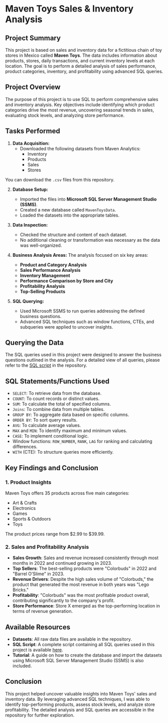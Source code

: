 # Maven Toys Sales & Inventory Analysis

## Project Summary
This project is based on sales and inventory data for a fictitious chain of toy stores in Mexico called **Maven Toys**. The data includes information about products, stores, daily transactions, and current inventory levels at each location. The goal is to perform a detailed analysis of sales performance, product categories, inventory, and profitability using advanced SQL queries.

## Project Overview
The purpose of this project is to use SQL to perform comprehensive sales and inventory analysis. Key objectives include identifying which product categories drive the most revenue, uncovering seasonal trends in sales, evaluating stock levels, and analyzing store performance.

## Tasks Performed
1. **Data Acquisition:**
   - Downloaded the following datasets from Maven Analytics:
     - Inventory
     - Products
     - Sales
     - Stores

You can download the `.csv` files from this repository.
     

2. **Database Setup:**
   - Imported the files into **Microsoft SQL Server Management Studio (SSMS)**.
   - Created a new database called `MavenToysData`.
   - Loaded the datasets into the appropriate tables.

3. **Data Inspection:**
   - Checked the structure and content of each dataset.
   - No additional cleaning or transformation was necessary as the data was well-organized.

4. **Business Analysis Areas:**
   The analysis focused on six key areas:
   - **Product and Category Analysis**
   - **Sales Performance Analysis**
   - **Inventory Management**
   - **Performance Comparison by Store and City**
   - **Profitability Analysis**
   - **Top-Selling Products**

5. **SQL Querying:**
   - Used Microsoft SSMS to run queries addressing the defined business questions.
   - Advanced SQL techniques such as window functions, CTEs, and subqueries were applied to uncover insights.

## Querying the Data
The SQL queries used in this project were designed to answer the business questions outlined in the analysis. For a detailed view of all queries, please refer to the [SQL script](https://github.com/DaCruzEmanuel/SQL_Sales-analysis/blob/main/SQL_MavenToys%20Sales%20analysis.sql) in the repository.

## SQL Statements/Functions Used
- `SELECT`: To retrieve data from the database.
- `COUNT`: To count records or distinct values.
- `SUM`: To calculate the total of specified columns.
- `Joins`: To combine data from multiple tables.
- `GROUP BY`: To aggregate data based on specific columns.
- `ORDER BY`: To sort query results.
- `AVG`: To calculate average values.
- `MAX` and `MIN`: To identify maximum and minimum values.
- `CASE`: To implement conditional logic.
- Window functions: `ROW_NUMBER`, `RANK`, `LAG` for ranking and calculating differences.
- `WITH` (CTE): To structure queries more efficiently.

## Key Findings and Conclusion

### 1. Product Insights
Maven Toys offers 35 products across five main categories:
- Art & Crafts
- Electronics
- Games
- Sports & Outdoors
- Toys

The product prices range from $2.99 to $39.99.

### 2. Sales and Profitability Analysis
- **Sales Growth**: Sales and revenue increased consistently through most months in 2022 and continued growing in 2023.
- **Top Sellers**: The best-selling products were "Colorbuds" in 2022 and "Barrel O’Slime" in 2023.
- **Revenue Drivers**: Despite the high sales volume of "Colorbuds," the product that generated the most revenue in both years was "Lego Bricks."
- **Profitability**: "Colorbuds" was the most profitable product overall, contributing significantly to the company's profit.
- **Store Performance**: Store X emerged as the top-performing location in terms of revenue generation.

## Available Resources
- **Datasets**: All raw data files are available in the repository.
- **SQL Script**: A complete script containing all SQL queries used in this project is available [here](https://github.com/DaCruzEmanuel/SQL_Sales-analysis/blob/main/SQL_MavenToys%20Sales%20analysis.sql).
- **Tutorial**: A guide on how to create the database and import the datasets using Microsoft SQL Server Management Studio (SSMS) is also included.

## Conclusion
This project helped uncover valuable insights into Maven Toys' sales and inventory data. By leveraging advanced SQL techniques, I was able to identify top-performing products, assess stock levels, and analyze store profitability. The detailed analysis and SQL queries are accessible in the repository for further exploration.
